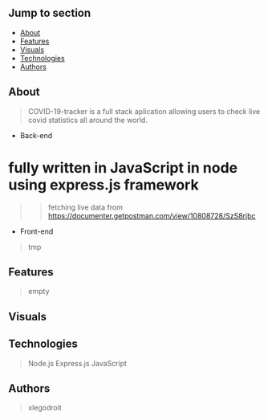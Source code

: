 ## Jump to section
* [About](#about)
* [Features](#features)
* [Visuals](#visuals)
* [Technologies](*technologies)
* [Authors](#authors)

## About
> COVID-19-tracker is a full stack aplication allowing users to check live covid statistics all around the world.

* Back-end
# fully written in JavaScript in node using express.js framework
>> fetching live data from https://documenter.getpostman.com/view/10808728/SzS8rjbc

* Front-end
> tmp

## Features
> empty

## Visuals

## Technologies
> Node.js
> Express.js
> JavaScript

## Authors
> xlegodroit
